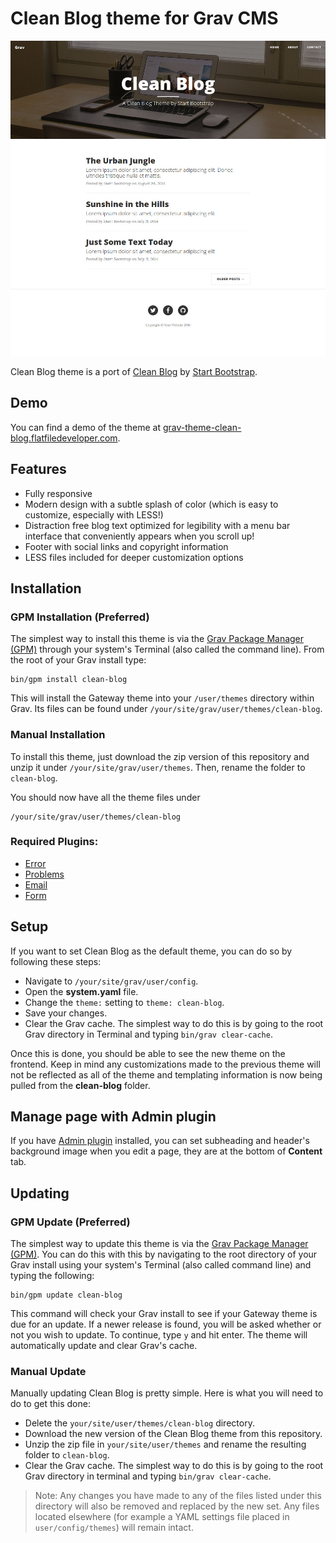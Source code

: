 # Clean Blog theme for Grav CMS

![Clean Blog Theme screenshot](screenshot.jpg)

Clean Blog theme is a port of [Clean Blog](https://startbootstrap.com/template-overviews/clean-blog/) by [Start Bootstrap](https://startbootstrap.com/).

## Demo

You can find a demo of the theme at [grav-theme-clean-blog.flatfiledeveloper.com](https://grav-theme-clean-blog.flatfiledeveloper.com).

## Features

* Fully responsive
* Modern design with a subtle splash of color (which is easy to customize, especially with LESS!)
* Distraction free blog text optimized for legibility with a menu bar interface that conveniently appears when you scroll up!
* Footer with social links and copyright information
* LESS files included for deeper customization options

## Installation

### GPM Installation (Preferred)

The simplest way to install this theme is via the [Grav Package Manager (GPM)](http://learn.getgrav.org/advanced/grav-gpm) through your system's Terminal (also called the command line).  From the root of your Grav install type:

    bin/gpm install clean-blog

This will install the Gateway theme into your `/user/themes` directory within Grav. Its files can be found under `/your/site/grav/user/themes/clean-blog`.

### Manual Installation

To install this theme, just download the zip version of this repository and unzip it under `/your/site/grav/user/themes`. Then, rename the folder to `clean-blog`.

You should now have all the theme files under

    /your/site/grav/user/themes/clean-blog

### Required Plugins:

* [Error](https://github.com/getgrav/grav-theme-error)
* [Problems](https://github.com/getgrav/grav-plugin-problems)
* [Email](https://github.com/getgrav/grav-plugin-email)
* [Form](https://github.com/getgrav/grav-plugin-form)

## Setup

If you want to set Clean Blog as the default theme, you can do so by following these steps:

* Navigate to `/your/site/grav/user/config`.
* Open the **system.yaml** file.
* Change the `theme:` setting to `theme: clean-blog`.
* Save your changes.
* Clear the Grav cache. The simplest way to do this is by going to the root Grav directory in Terminal and typing `bin/grav clear-cache`.

Once this is done, you should be able to see the new theme on the frontend. Keep in mind any customizations made to the previous theme will not be reflected as all of the theme and templating information is now being pulled from the **clean-blog** folder.

## Manage page with Admin plugin

If you have [Admin plugin](https://github.com/getgrav/grav-plugin-admin) installed, you can set subheading and header's background image when you edit a page, they are at the bottom of **Content** tab.

## Updating

### GPM Update (Preferred)

The simplest way to update this theme is via the [Grav Package Manager (GPM)](http://learn.getgrav.org/advanced/grav-gpm). You can do this with this by navigating to the root directory of your Grav install using your system's Terminal (also called command line) and typing the following:

    bin/gpm update clean-blog

This command will check your Grav install to see if your Gateway theme is due for an update. If a newer release is found, you will be asked whether or not you wish to update. To continue, type `y` and hit enter. The theme will automatically update and clear Grav's cache.

### Manual Update

Manually updating Clean Blog is pretty simple. Here is what you will need to do to get this done:

* Delete the `your/site/user/themes/clean-blog` directory.
* Download the new version of the Clean Blog theme from this repository.
* Unzip the zip file in `your/site/user/themes` and rename the resulting folder to `clean-blog`.
* Clear the Grav cache. The simplest way to do this is by going to the root Grav directory in terminal and typing `bin/grav clear-cache`.

> Note: Any changes you have made to any of the files listed under this directory will also be removed and replaced by the new set. Any files located elsewhere (for example a YAML settings file placed in `user/config/themes`) will remain intact.
